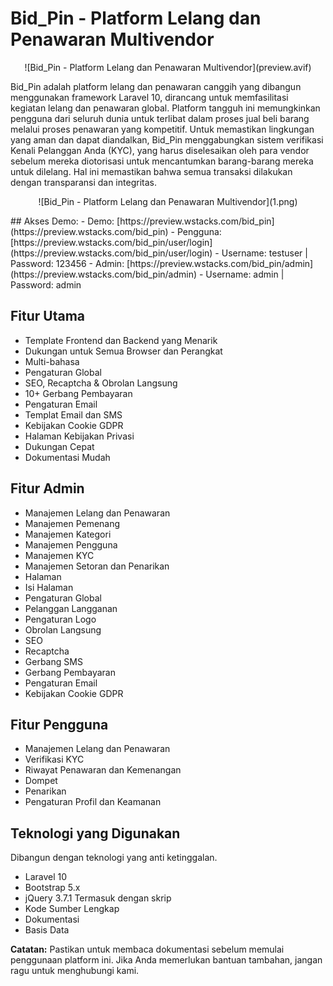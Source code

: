 # Bid_Pin - Platform Lelang dan Penawaran Multivendor
<p align="center">
![Bid_Pin - Platform Lelang dan Penawaran Multivendor](preview.avif)
 </p>

Bid_Pin adalah platform lelang dan penawaran canggih yang dibangun menggunakan framework Laravel 10, dirancang untuk memfasilitasi kegiatan lelang dan penawaran global. Platform tangguh ini memungkinkan pengguna dari seluruh dunia untuk terlibat dalam proses jual beli barang melalui proses penawaran yang kompetitif. Untuk memastikan lingkungan yang aman dan dapat diandalkan, Bid_Pin menggabungkan sistem verifikasi Kenali Pelanggan Anda (KYC), yang harus diselesaikan oleh para vendor sebelum mereka diotorisasi untuk mencantumkan barang-barang mereka untuk dilelang. Hal ini memastikan bahwa semua transaksi dilakukan dengan transparansi dan integritas.
<p align="center">
![Bid_Pin - Platform Lelang dan Penawaran Multivendor](1.png)
 </p>
## Akses Demo:
- Demo: [https://preview.wstacks.com/bid_pin](https://preview.wstacks.com/bid_pin)
- Pengguna: [https://preview.wstacks.com/bid_pin/user/login](https://preview.wstacks.com/bid_pin/user/login)
  - Username: testuser | Password: 123456
- Admin: [https://preview.wstacks.com/bid_pin/admin](https://preview.wstacks.com/bid_pin/admin)
  - Username: admin | Password: admin

## Fitur Utama
- Template Frontend dan Backend yang Menarik
- Dukungan untuk Semua Browser dan Perangkat
- Multi-bahasa
- Pengaturan Global
- SEO, Recaptcha & Obrolan Langsung
- 10+ Gerbang Pembayaran
- Pengaturan Email
- Templat Email dan SMS
- Kebijakan Cookie GDPR
- Halaman Kebijakan Privasi
- Dukungan Cepat
- Dokumentasi Mudah

## Fitur Admin
- Manajemen Lelang dan Penawaran
- Manajemen Pemenang
- Manajemen Kategori
- Manajemen Pengguna
- Manajemen KYC
- Manajemen Setoran dan Penarikan
- Halaman
- Isi Halaman
- Pengaturan Global
- Pelanggan Langganan
- Pengaturan Logo
- Obrolan Langsung
- SEO
- Recaptcha
- Gerbang SMS
- Gerbang Pembayaran
- Pengaturan Email
- Kebijakan Cookie GDPR

## Fitur Pengguna
- Manajemen Lelang dan Penawaran
- Verifikasi KYC
- Riwayat Penawaran dan Kemenangan
- Dompet
- Penarikan
- Pengaturan Profil dan Keamanan

## Teknologi yang Digunakan
Dibangun dengan teknologi yang anti ketinggalan.
- Laravel 10
- Bootstrap 5.x
- jQuery 3.7.1
Termasuk dengan skrip
- Kode Sumber Lengkap
- Dokumentasi
- Basis Data

**Catatan:** Pastikan untuk membaca dokumentasi sebelum memulai penggunaan platform ini. Jika Anda memerlukan bantuan tambahan, jangan ragu untuk menghubungi kami. 
